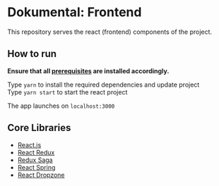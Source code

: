 # Dokumental: Frontend

This repository serves the react (frontend) components of the project.

## How to run
<b>Ensure that all [prerequisites](../README.md/#project-prerequisites) are installed accordingly.<br></b>

Type `yarn` to install the required dependencies and update project<br>
Type `yarn start` to start the react project 

The app launches on `localhost:3000`

## Core Libraries
- [React.js](https://reactjs.org/)
- [React Redux](https://react-redux.js.org/)
- [Redux Saga](https://redux-saga.js.org/)
- [React Spring](https://www.react-spring.io/)
- [React Dropzone](https://react-dropzone.js.org/)
